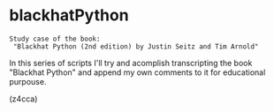# blackhatPython	

	
	Study case of the book:
	 "Blackhat Python (2nd edition) by Justin Seitz and Tim Arnold"

In this series of scripts I'll try and acomplish transcripting the book "Blackhat Python" 
and append my own comments to it for educational purpouse.


(z4cca)
